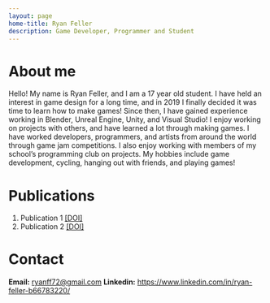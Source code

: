 ```yaml
---
layout: page
home-title: Ryan Feller
description: Game Developer, Programmer and Student
---
```


# About me

Hello! My name is Ryan Feller, and I am a 17 year old student. I have held an interest in game design for a long time, and in 2019 I finally decided it was time to learn how to make games! Since then, I have gained experience working in Blender, Unreal Engine, Unity, and Visual Studio! I enjoy working on projects with others, and have learned a lot through making games. I have worked developers, programmers, and artists from around the world through game jam competitions. I also enjoy working with members of my school’s programming club on projects. My hobbies include game development, cycling, hanging out with friends, and playing games!

# Publications

1. Publication 1 [[DOI]](#)
2. Publication 2 [[DOI]](#)

# Contact

**Email:** ryanff72@gmail.com
**Linkedin:** https://www.linkedin.com/in/ryan-feller-b66783220/


